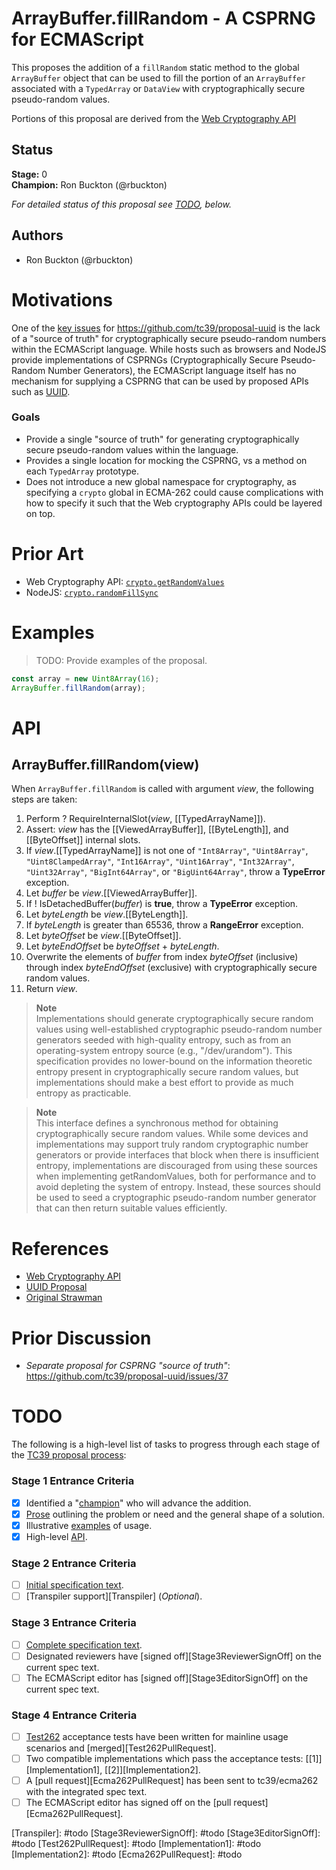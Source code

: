 <!--#region:intro-->
# ArrayBuffer.fillRandom - A CSPRNG for ECMAScript

This proposes the addition of a `fillRandom` static method to the global `ArrayBuffer` object that can be used to fill the 
portion of an `ArrayBuffer` associated with a `TypedArray` or `DataView` with cryptographically secure pseudo-random values.

Portions of this proposal are derived from the [Web Cryptography API](https://w3c.github.io/webcrypto/#Crypto-method-getRandomValues)
<!--#endregion:intro-->

<!--#region:status-->
## Status

**Stage:** 0  
**Champion:** Ron Buckton (@rbuckton)  

_For detailed status of this proposal see [TODO](#todo), below._  
<!--#endregion:status-->

<!--#region:authors-->
## Authors

* Ron Buckton (@rbuckton)  
<!--#endregion:authors-->

<!--#region:motivations-->
# Motivations

One of the [key issues](https://github.com/tc39/proposal-uuid/issues/37) for https://github.com/tc39/proposal-uuid is the lack
of a "source of truth" for cryptographically secure pseudo-random numbers within the ECMAScript language. While hosts such as 
browsers and NodeJS provide implementations of CSPRNGs (Cryptographically Secure Pseudo-Random Number Generators), the ECMAScript
language itself has no mechanism for supplying a CSPRNG that can be used by proposed APIs such as [UUID](https://github.com/tc39/proposal-uuid).

### Goals

* Provide a single "source of truth" for generating cryptographically secure pseudo-random values within the language.
* Provides a single location for mocking the CSPRNG, vs a method on each `TypedArray` prototype.
* Does not introduce a new global namespace for cryptography, as specifying a `crypto` global in ECMA-262 could cause complications with how to specify it such that the Web cryptography APIs could be layered on top.
<!--#endregion:motivations-->

<!--#region:prior-art-->
# Prior Art 

* Web Cryptography API: [`crypto.getRandomValues`](https://w3c.github.io/webcrypto/#Crypto-method-getRandomValues)
* NodeJS: [`crypto.randomFillSync`](https://nodejs.org/dist/latest-v13.x/docs/api/crypto.html#crypto_crypto_randomfillsync_buffer_offset_size)
<!--#endregion:prior-art-->

<!--#region:syntax-->
<!--
# Syntax

> TODO: Provide examples of syntax.

```js
```
-->
<!--#endregion:syntax-->

<!--#region:semantics-->
<!--
# Semantics

> TODO: Describe static and runtime semantics of the proposal.
-->
<!--#endregion:semantics-->

<!--#region:examples-->
# Examples

> TODO: Provide examples of the proposal.

```js
const array = new Uint8Array(16);
ArrayBuffer.fillRandom(array);
```
<!--#endregion:examples-->

<!--#region:api-->
# API

## ArrayBuffer.fillRandom(view)

When `ArrayBuffer.fillRandom` is called with argument _view_, the following steps are taken:

1. Perform ? RequireInternalSlot(_view_, \[\[TypedArrayName]]).
1. Assert: _view_ has the \[\[ViewedArrayBuffer]], \[\[ByteLength]], and \[\[ByteOffset\]\] internal slots.
1. If _view_.\[\[TypedArrayName]] is not one of `"Int8Array"`, `"Uint8Array"`, `"Uint8ClampedArray"`, `"Int16Array"`, `"Uint16Array"`, `"Int32Array"`, `"Uint32Array"`, `"BigInt64Array"`, or `"BigUint64Array"`, throw a **TypeError** exception.
1. Let _buffer_ be _view_.\[\[ViewedArrayBuffer]].
1. If ! IsDetachedBuffer(_buffer_) is **true**, throw a **TypeError** exception.
1. Let _byteLength_ be _view_.\[\[ByteLength]].
1. If _byteLength_ is greater than 65536, throw a **RangeError** exception.
1. Let _byteOffset_ be _view_.\[\[ByteOffset]].
1. Let _byteEndOffset_ be _byteOffset_ + _byteLength_.
1. Overwrite the elements of _buffer_ from index _byteOffset_ (inclusive) through index _byteEndOffset_ (exclusive) with cryptographically secure random values.
1. Return _view_.

> **Note**  
> Implementations should generate cryptographically secure random values using well-established cryptographic pseudo-random number generators seeded with high-quality entropy, such as from an operating-system entropy source (e.g., "/dev/urandom"). This specification provides no lower-bound on the information theoretic entropy present in cryptographically secure random values, but implementations should make a best effort to provide as much entropy as practicable.

> **Note**  
> This interface defines a synchronous method for obtaining cryptographically secure random values. While some devices and implementations may support truly random cryptographic number generators or provide interfaces that block when there is insufficient entropy, implementations are discouraged from using these sources when implementing getRandomValues, both for performance and to avoid depleting the system of entropy. Instead, these sources should be used to seed a cryptographic pseudo-random number generator that can then return suitable values efficiently.
<!--#endregion:api-->

<!--#region:grammar-->
<!--
# Grammar

> TODO: Provide the grammar for the proposal. Please use [grammarkdown][Grammarkdown] syntax in 
> fenced code blocks as grammarkdown is the grammar format used by ecmarkup.

```grammarkdown
```
-->
<!--#endregion:grammar-->

<!--#region:references-->
# References

* [Web Cryptography API](https://w3c.github.io/webcrypto/#Crypto-method-getRandomValues)
* [UUID Proposal](https://github.com/tc39/proposal-uuid)
* [Original Strawman](https://gist.github.com/rbuckton/0777210dc3086e1a90375354b045a3a7)  
<!--#endregion:references-->

<!--#region:prior-discussion-->
# Prior Discussion

* *Separate proposal for CSPRNG "source of truth"*: https://github.com/tc39/proposal-uuid/issues/37  
<!--#endregion:prior-discussion-->

<!--#region:todo-->
# TODO

The following is a high-level list of tasks to progress through each stage of the [TC39 proposal process](https://tc39.github.io/process-document/):

### Stage 1 Entrance Criteria

* [x] Identified a "[champion][Champion]" who will advance the addition.  
* [x] [Prose][Prose] outlining the problem or need and the general shape of a solution.  
* [x] Illustrative [examples][Examples] of usage.  
* [x] High-level [API][API].  

### Stage 2 Entrance Criteria

* [ ] [Initial specification text][Specification].  
* [ ] [Transpiler support][Transpiler] (_Optional_).  

### Stage 3 Entrance Criteria

* [ ] [Complete specification text][Specification].  
* [ ] Designated reviewers have [signed off][Stage3ReviewerSignOff] on the current spec text.  
* [ ] The ECMAScript editor has [signed off][Stage3EditorSignOff] on the current spec text.  

### Stage 4 Entrance Criteria

* [ ] [Test262](https://github.com/tc39/test262) acceptance tests have been written for mainline usage scenarios and [merged][Test262PullRequest].  
* [ ] Two compatible implementations which pass the acceptance tests: [\[1\]][Implementation1], [\[2\]][Implementation2].  
* [ ] A [pull request][Ecma262PullRequest] has been sent to tc39/ecma262 with the integrated spec text.  
* [ ] The ECMAScript editor has signed off on the [pull request][Ecma262PullRequest].  
<!--#endregion:todo-->

<!--#region:links-->
<!-- The following links are used throughout the README: -->
[Process]: https://tc39.github.io/process-document/
[Proposals]: https://github.com/tc39/proposals/
[Grammarkdown]: http://github.com/rbuckton/grammarkdown#readme
[Champion]: #status
[Prose]: #motivations
[Examples]: #examples
[API]: #api
[Specification]: https://rbuckton.github.io/proposal-arraybuffer-fillrandom

<!-- The following links should be supplied as the proposal advances: -->
[Transpiler]: #todo <!-- TODO: provide link to github PR -->
[Stage3ReviewerSignOff]: #todo <!-- TODO: provide link to github issue -->
[Stage3EditorSignOff]: #todo <!-- TODO: provide link to github issue -->
[Test262PullRequest]: #todo <!-- TODO: provide link to github PR -->
[Implementation1]: #todo <!-- TODO: provide link to github issue -->
[Implementation2]: #todo <!-- TODO: provide link to github issue -->
[Ecma262PullRequest]: #todo <!-- TODO: provide link to github PR -->
<!--#endregion:links-->